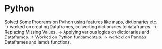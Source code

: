 # Python
Solved Some Programs on Python using features like maps, dictionaries etc.
-> worked on creating Dataframes, converting dictionaries to dataframes.
-> Replacing Missing Values.
-> Applying various logics on dictionaries and Dataframes.
-> Worked on Python fundamentals.
-> worked on Pandas Dataframes and lamda functions.
